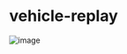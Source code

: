 # vehicle-replay

![image](https://github.com/user-attachments/assets/74728540-5097-4bd7-8c66-91c85b66485e)
